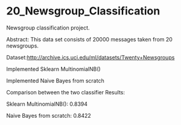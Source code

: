 # 20_Newsgroup_Classification
Newsgroup classification project.

Abstract:
This data set consists of 20000 messages taken from 20 newsgroups.

Dataset:http://archive.ics.uci.edu/ml/datasets/Twenty+Newsgroups

Implemented Sklearn MultinomialNB()

Implemented Naive Bayes from scratch

 Comparison between the two classifier
 Results:
 
  Sklearn MultinomialNB(): 0.8394
  
  Naive Bayes from scratch: 0.8422
